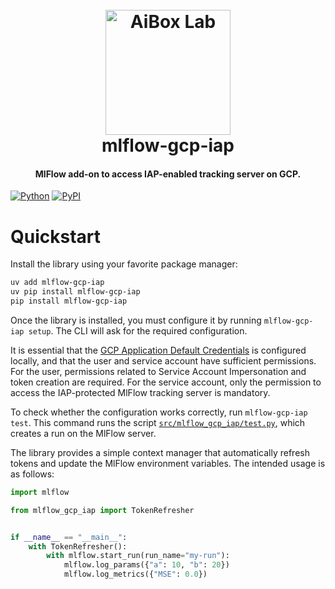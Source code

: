 <h1 align="center">
  <br>
  <a href="https://aiboxlab.org/en/"><img src="https://aiboxlab.org/img/logo-aibox.png" alt="AiBox Lab" width="200"></a>
  <br>
  mlflow-gcp-iap
  <br>
</h1>

<h4 align="center">MlFlow add-on to access IAP-enabled tracking server on GCP.</h4>


[![Python](https://img.shields.io/pypi/pyversions/mlflow-gcp-iap.svg)](https://badge.fury.io/py/mlflow-gcp-iap)
[![PyPI](https://badge.fury.io/py/mlflow-gcp-iap.svg)](https://badge.fury.io/py/mlflow-gcp-iap)

# Quickstart

Install the library using your favorite package manager:

```sh
uv add mlflow-gcp-iap
uv pip install mlflow-gcp-iap
pip install mlflow-gcp-iap
```

Once the library is installed, you must configure it by running `mlflow-gcp-iap setup`. The CLI will ask for the required configuration. 

It is essential that the [GCP Application Default Credentials](https://cloud.google.com/docs/authentication/provide-credentials-adc) is configured locally, and that the user and service account have sufficient permissions. For the user, permissions related to Service Account Impersonation and token creation are required. For the service account, only the permission to access the IAP-protected MlFlow tracking server is mandatory.

To check whether the configuration works correctly, run `mlflow-gcp-iap test`. This command runs the script [`src/mlflow_gcp_iap/test.py`](./src/mlflow_gcp_iap/test.py), which creates a run on the MlFlow server. 

The library provides a simple context manager that automatically refresh tokens and update the MlFlow environment variables. The intended usage is as follows:

```python
import mlflow

from mlflow_gcp_iap import TokenRefresher


if __name__ == "__main__":
    with TokenRefresher():
        with mlflow.start_run(run_name="my-run"):
            mlflow.log_params({"a": 10, "b": 20})
            mlflow.log_metrics({"MSE": 0.0})
```
